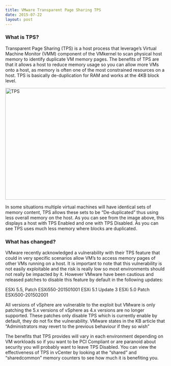 ```yaml
---
title: VMware Transparent Page Sharing TPS
date: 2015-07-22
layout: post
---
```

### What is TPS?

Transparent Page Sharing (TPS) is a host process that leverage&#8217;s Virtual Machine Monitor (VMM) component of the VMkernel to scan physical host memory to identify duplicate VM memory pages. The benefits of TPS are that it allows a host to reduce memory usage so you can allow more VMs onto a host, as memory is often one of the most constrained resources on a host. TPS is basically de-duplication for RAM and works at the 4KB block level.
<!--more-->

[<img loading="lazy" src="http://35.176.61.220/wp-content/uploads/2015/07/TPS.png" alt="TPS" width="1272" height="352" class="aligncenter size-full wp-image-713" />](http://35.176.61.220/wp-content/uploads/2015/07/TPS.png)

In some situations multiple virtual machines will have identical sets of memory content, TPS allows these sets to be &#8220;De-duplicated&#8221; thus using less overall memory on the host. As you can see from the image above, this displays a host with TPS Enabled and one with TPS Disabled. As you can see TPS uses much less memory where blocks are duplicated.

### What has changed?

VMware recently acknowledged a vulnerability with their TPS feature that could in very specific scenarios allow VM’s to access memory pages of other VMs running on a host. It is important to note that this vulnerability is not easily exploitable and the risk is really low so most environments should not really be impacted by it. However VMware have been cautious and released patches to disable this feature by default in the following updates:

ESXi 5.5, Patch ESXi550-201501001
ESXi 5.1 Update 3
ESXi 5.0 Patch ESXi500-201502001

All versions of vSphere are vulnerable to the exploit but VMware is only patching the 5.x versions of vSphere as 4.x versions are no longer supported. These patches only disable TPS which is currently enable by default, they do not fix the vulnerability. VMware states in the KB article that &#8220;Administrators may revert to the previous behaviour if they so wish&#8221;

The benefits that TPS provides will vary in each environment depending on VM workloads so if you want to be PCI Compliant or are paranoid about security you will probably want to leave TPS Disabled. You can view the effectiveness of TPS in vCenter by looking at the &#8220;shared&#8221; and &#8220;sharedcommon&#8221; memory counters to see how much it is benefiting you.
